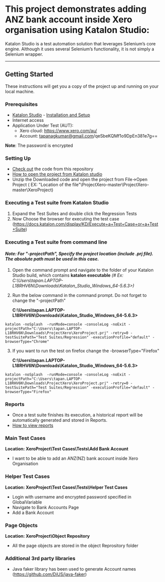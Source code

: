 # This project demonstrates adding ANZ bank account inside Xero organisation using Katalon Studio:
Katalon Studio is a test automation solution that leverages Selenium’s core engine. Although it uses several Selenium’s functionality, it is not simply a Selenium wrapper. 
______
## Getting Started
These instructions will get you a copy of the project up and running on your local machine.
### Prerequisites
- [Katalon Studio](https://www.katalon.com/) - [Installation and Setup](https://docs.katalon.com/x/HwAM)
- Internet access
- Application Under Test (AUT):
     + Xero cloud: https://www.xero.com/au/
     + Account: tapanagkumar@gmail.com/qeSbeKQMf1o9DpEn381e7g==
	 
**Note**: The password is encrypted

### Setting Up
- [Check out](https://github.com/tapanagkumar/ProjectXero.git) the code from this repository
- [How to open the project from Katalon studio](https://docs.katalon.com/display/KD/Manage+Test+Project)
- Unzip the Downloaded code and open the project from File->Open Project ( EX: "Location of the file"\ProjectXero-master\ProjectXero-master\XeroProject)

### Executing a Test suite from Katalon Studio
1. Expand the Test Suites and double click the Regression Tests
3. Now Choose the browser for executing the test case (https://docs.katalon.com/display/KD/Execute+a+Test+Case+or+a+Test+Suite)

### Executing a Test suite from command line

#### *Note: For "-projectPath", Specify the project location (include .prj file). The absolute path must be used in this case.*

1. Open the command prompt and navigate to the folder of your Katalon Studio build, which contains **katalon executable**
   *(# Ex: C:\Users\tapan.LAPTOP-L18RHV6N\Downloads\Katalon_Studio_Windows_64-5.6.3>)*

2. Run the below command in the command prompt. Do not forget to change the "-projectPath"

	**C:\Users\tapan.LAPTOP-L18RHV6N\Downloads\Katalon_Studio_Windows_64-5.6.3>**
	
  `katalon -noSplash  -runMode=console -consoleLog -noExit -projectPath="C:\Users\tapan.LAPTOP-L18RHV6N\Downloads\ProjectXero\XeroProject.prj" -retry=0 -testSuitePath="Test Suites/Regression" -executionProfile="default" -browserType="Chrome"`

3. If you want to run the test on firefox change the -browserType="Firefox"

	**C:\Users\tapan.LAPTOP-L18RHV6N\Downloads\Katalon_Studio_Windows_64-5.6.3>**
	
  `katalon -noSplash  -runMode=console -consoleLog -noExit -projectPath="C:\Users\tapan.LAPTOP-L18RHV6N\Downloads\ProjectXero\XeroProject.prj" -retry=0 -testSuitePath="Test Suites/Regression" -executionProfile="default" -browserType="Firefox"`

### Reports

- Once a test suite finishes its execution, a historical report will be automatically generated and stored in Reports. 
- [How to view reports](https://docs.katalon.com/display/KD/Test+Suite+Report)

### Main Test Cases
  
  **Location: XeroProject\Test Cases\Tests\Add Bank Account**
  
- I want to be able to add an ANZ(NZ) bank account inside Xero Organisation

### Helper Test Cases
  
  **Location: XeroProject\Test Cases\Tests\Helper Test Cases**
  
- Login with username and encrypted password specified in GlobalVariable
- Navigate to Bank Accounts Page
- Add a Bank Account

### Page Objects

**Location: XeroProject\Object Repository**

- All the page objects are stored in the object Reprository folder

### Additional 3rd party libraries

- Java faker library has been used to generate Account names  (https://github.com/DiUS/java-faker)
